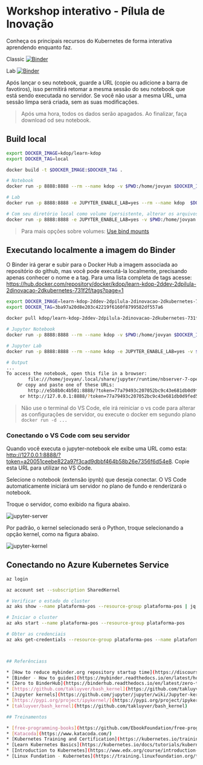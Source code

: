 # Workshop interativo - Pílula de Inovação

Conheça os principais recursos do Kubernetes de forma interativa aprendendo enquanto faz.

Classic
[![Binder](http://binder.kdop.net/badge_logo.svg)](http://binder.kdop.net/v2/gh/kdop-dev/pilula-inovacao-kubernetes.git/master?filepath=index.ipynb)

Lab
[![Binder](http://binder.kdop.net/badge_logo.svg)](http://binder.kdop.net/v2/gh/kdop-dev/pilula-inovacao-kubernetes.git/master?urlpath=lab)

Após lançar o seu notebook, guarde a URL (copie ou adicione a barra de favotiros), isso permitirá retomar a mesma sessão do seu notebook que está sendo executada no servidor. Se você não usar a mesma URL, uma sessão limpa será criada, sem as suas modificações.

> Após uma hora, todos os dados serão apagados. Ao finalizar, faça download od seu notebook.

## Build local

```bash
export DOCKER_IMAGE=kdop/learn-kdop
export DOCKER_TAG=local

docker build -t $DOCKER_IMAGE:$DOCKER_TAG .

# Notebook
docker run -p 8888:8888 --rm --name kdop -v $PWD:/home/jovyan $DOCKER_IMAGE:$DOCKER_TAG

# Lab
docker run -p 8888:8888 -e JUPYTER_ENABLE_LAB=yes --rm --name kdop  $DOCKER_IMAGE:$DOCKER_TAG

# Com seu diretório local como volume (persistente, alterar os arquivos no seu dir, mas necessário clonar o repo antes)
docker run -p 8888:8888 -e JUPYTER_ENABLE_LAB=yes -v $PWD:/home/jovyan --rm --name kdop  $DOCKER_IMAGE:$DOCKER_TAG
```

> Para mais opções sobre volumes: [Use bind mounts](https://docs.docker.com/storage/bind-mounts/)

## Executando localmente a imagem do Binder

O Binder irá gerar e subir para o Docker Hub a imagem associada ao repositório do github, mas você pode executá-la localmente, precisando apenas conhecer o nome e a tag. Para uma lista completa de tags acesse: <https://hub.docker.com/repository/docker/kdop/learn-kdop-2ddev-2dpilula-2dinovacao-2dkubernetes-731f2f/tags?page=1>

```bash
export DOCKER_IMAGE=learn-kdop-2ddev-2dpilula-2dinovacao-2dkubernetes-731f2f
export DOCKER_TAG=3ba97a20d8e203c42219f6160f8799582df557a6

docker pull kdop/learn-kdop-2ddev-2dpilula-2dinovacao-2dkubernetes-731f2f:$DOCKER_TAG

# Jupyter Notebook
docker run -p 8888:8888 --rm --name kdop -v $PWD:/home/jovyan $DOCKER_IMAGE:$DOCKER_TAG

# Jupyter Lab
docker run -p 8888:8888 --rm --name kdop -e JUPYTER_ENABLE_LAB=yes -v $PWD:/home/jovyan kdop/$DOCKER_IMAGE:$DOCKER_TAG

# Output
...
To access the notebook, open this file in a browser:
        file:///home/jovyan/.local/share/jupyter/runtime/nbserver-7-open.html
    Or copy and paste one of these URLs:
        http://e5b8b0c4b501:8888/?token=77a79493c207052bc9c43e681db0d9fed586a9db096f41b7
     or http://127.0.0.1:8888/?token=77a79493c207052bc9c43e681db0d9fed586a9db096f41b7
```

> Não use o terminal do VS Code, ele irá reiniciar o vs code para alterar as configurações de servidor, ou execute o docker em segundo plano `docker run -d ...`

### Conectando o VS Code com seu servidor

Quando você executa o jupyter-notebook ele exibe uma URL como esta: <http://127.0.0.1:8888/?token=a20051ceebe822a97f3cad9dbbf464b58b26e7356f6d54e8>. Copie esta URL para utilizar no VS Code.

Selecione o notebook (extensão ipynb) que deseja conectar. O VS Code automaticamente iniciará um servidor no plano de fundo e renderizará o notebook.

Troque o servidor, como exibido na figura abaixo.

![jupyter-server](media/code-jupyter-server.png)

Por padrão, o kernel selecionado será o Python, troque selecionando a opção kernel, como na figura abaixo.

![jupyter-kernel](media/code-jupyter-kernel.png)

## Conectando no Azure Kubernetes Service

```bash
az login

az account set --subscription SharedKernel

# Verificar o estado do cluster
az aks show --name plataforma-pos --resource-group plataforma-pos | jq .powerState

# Iniciar o cluster
az aks start --name plataforma-pos --resource-group plataforma-pos

# Obter as credenciais
az aks get-credentials --resource-group plataforma-pos --name plataforma-pos -f work/kubeconfig



## Referênciass

* [How to reduce mybinder.org repository startup time](https://discourse.jupyter.org/t/how-to-reduce-mybinder-org-repository-startup-time/4956)
* [Binder - How to guides](https://mybinder.readthedocs.io/en/latest/howto/index.html)
* [Zero to BinderHub](https://binderhub.readthedocs.io/en/latest/zero-to-binderhub/setup-binderhub.html)
* [https://github.com/takluyver/bash_kernel](https://github.com/takluyver/bash_kernel)
* [Jupyter kernels](https://github.com/jupyter/jupyter/wiki/Jupyter-kernels)
* [https://pypi.org/project/ipykernel/](https://pypi.org/project/ipykernel/)
* [takluyver/bash_kernel](https://github.com/takluyver/bash_kernel)

## Treinamentos

* [free-programming-books](https://github.com/EbookFoundation/free-programming-books/blob/master/free-programming-books.md)
* [Katacoda](https://www.katacoda.com/)
* [Kubernetes Training and Certification](https://kubernetes.io/training/)
* [Learn Kubernetes Basics](https://kubernetes.io/docs/tutorials/kubernetes-basics/)
* [Introduction to Kubernetes](https://www.edx.org/course/introduction-to-kubernetes)
* [Linux Fundation - Kubernetes](https://training.linuxfoundation.org/training/course-catalog/?_sft_technology=kubernetes)
